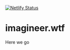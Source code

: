 [![Netlify Status](https://api.netlify.com/api/v1/badges/252e8c88-4ac5-4e49-9a45-0a0ee289e89c/deploy-status)](https://app.netlify.com/sites/imagineerwtf/deploys)

# imagineer.wtf
Here we go
